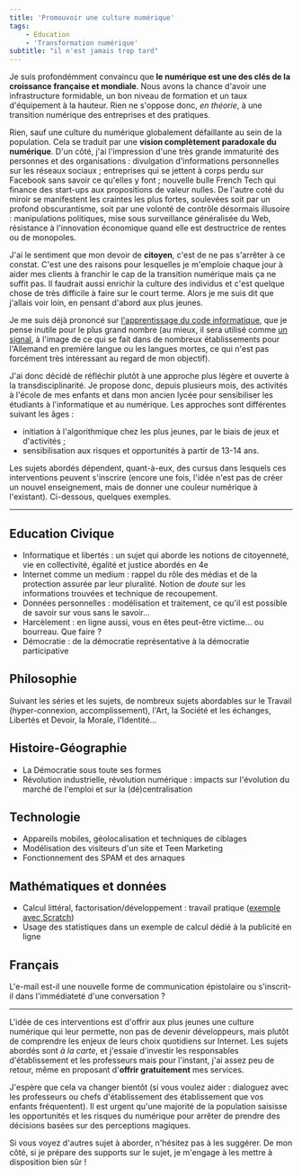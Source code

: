 ```yaml
---
title: 'Promouvoir une culture numérique'
tags:
    - Education
    - 'Transformation numérique'
subtitle: "il n'est jamais trop tard"
---
```


Je suis profondémment convaincu que **le numérique est une des clés de la croissance française et mondiale**. Nous avons la chance d'avoir une infrastructure formidable, un bon niveau de formation et un taux d'équipement à la hauteur. Rien ne s'oppose donc, _en théorie_, à une transition numérique des entreprises et des pratiques.

<!-- more -->

Rien, sauf une culture du numérique globalement défaillante au sein de la population. Cela se traduit par une **vision complètement paradoxale du numérique**. D'un côté, j'ai l'impression d'une très grande immaturité des personnes et des organisations : divulgation d'informations personnelles sur les réseaux sociaux ; entreprises qui se jettent à corps perdu sur Facebook sans savoir ce qu'elles y font ; nouvelle bulle French Tech qui finance des start-ups aux propositions de valeur nulles. De l'autre coté du miroir se manifestent les craintes les plus fortes, soulevées soit par un profond obscurantisme, soit par une volonté de contrôle désormais illusoire : manipulations politiques, mise sous surveillance généralisée du Web, résistance à l'innovation économique quand elle est destructrice de rentes ou de monopoles.

J'ai le sentiment que mon devoir de **citoyen**, c'est de ne pas s'arrêter à ce constat. C'est une des raisons pour lesquelles je m'emploie chaque jour à aider mes clients à franchir le cap de la transition numérique mais ça ne suffit pas. Il faudrait aussi enrichir la culture des individus et c'est quelque chose de très difficile à faire sur le court terme. Alors je me suis dit que j'allais voir loin, en pensant d'abord aux plus jeunes.

Je me suis déjà prononcé sur [l'apprentissage du code informatique](/notes/2014-06-le-code-a-change/), que je pense inutile pour le plus grand nombre (au mieux, il sera utilisé comme [un signal](<https://fr.wikipedia.org/wiki/Signal_(%C3%A9conomie)>), à l'image de ce qui se fait dans de nombreux établissements pour l'Allemand en première langue ou les langues mortes, ce qui n'est pas forcément très intéressant au regard de mon objectif).

J'ai donc décidé de réfléchir plutôt à une approche plus légère et ouverte à la transdisciplinarité. Je propose donc, depuis plusieurs mois, des activités à l'école de mes enfants et dans mon ancien lycée pour sensibiliser les étudiants à l'informatique et au numérique. Les approches sont différentes suivant les âges :

-   initiation à l'algorithmique chez les plus jeunes, par le biais de jeux et d'activités ;
-   sensibilisation aux risques et opportunités à partir de 13-14 ans.

Les sujets abordés dépendent, quant-à-eux, des cursus dans lesquels ces interventions peuvent s'inscrire (encore une fois, l'idée n'est pas de créer un nouvel enseignement, mais de donner une couleur numérique à l'existant). Ci-dessous, quelques exemples.

---

## Education Civique

-   Informatique et libertés : un sujet qui aborde les notions de citoyenneté, vie en collectivité, égalité et justice abordés en 4e
-   Internet comme un medium : rappel du rôle des médias et de la protection assurée par leur pluralité. Notion de _doute_ sur les informations trouvées et technique de recoupement.
-   Données personnelles : modélisation et traitement, ce qu'il est possible de savoir sur vous sans le savoir…
-   Harcèlement : en ligne aussi, vous en êtes peut-être victime… ou bourreau. Que faire ?
-   Démocratie : de la démocratie représentative à la démocratie participative

## Philosophie

Suivant les séries et les sujets, de nombreux sujets abordables sur le Travail (hyper-connexion, accomplissement), l'Art, la Société et les échanges, Libertés et Devoir, la Morale, l'Identité…

## Histoire-Géographie

-   La Démocratie sous toute ses formes
-   Révolution industrielle, révolution numérique : impacts sur l'évolution du marché de l'emploi et sur la (dé)centralisation

## Technologie

-   Appareils mobiles, géolocalisation et techniques de ciblages
-   Modélisation des visiteurs d'un site et Teen Marketing
-   Fonctionnement des SPAM et des arnaques

## Mathématiques et données

-   Calcul littéral, factorisation/développement : travail pratique ([exemple avec Scratch](https://youtu.be/FNBDtxOlgnw))
-   Usage des statistiques dans un exemple de calcul dédié à la publicité en ligne

## Français

L'e-mail est-il une nouvelle forme de communication épistolaire ou s'inscrit-il dans l'immédiateté d'une conversation ?

---

L'idée de ces interventions est d'offrir aux plus jeunes une culture numérique qui leur permette, non pas de devenir développeurs, mais plutôt de comprendre les enjeux de leurs choix quotidiens sur Internet. Les sujets abordés sont _à la carte_, et j'essaie d'investir les responsables d'établissement et les professeurs mais pour l'instant, j'ai assez peu de retour, même en proposant d'**offrir gratuitement** mes services.

J'espère que cela va changer bientôt (si vous voulez aider : dialoguez avec les professeurs ou chefs d'établissement des établissement que vos enfants fréquentent). Il est urgent qu'une majorité de la population saisisse les opportunités et les risques du numérique pour arrêter de prendre des décisions basées sur des perceptions magiques.

Si vous voyez d'autres sujet à aborder, n'hésitez pas à les suggérer. De mon côté, si je prépare des supports sur le sujet, je m'engage à les mettre à disposition bien sûr !
